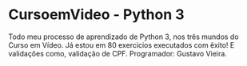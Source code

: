 # CursoemVideo - Python 3
Todo meu processo de aprendizado de Python 3, nos três mundos do Curso em Vídeo.
Já estou em 80 exercicios executados com êxito!
E validações como, validação de CPF.
Programador: Gustavo Vieira.